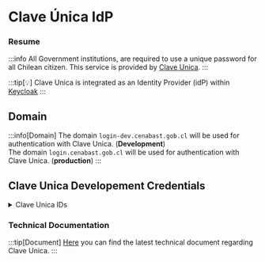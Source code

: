 # Clave Única IdP

### Resume

:::info
All Government institutions, are required to use a unique password for all Chilean citizen. This service is provided by [Clave Unica](https://claveunica.cl/).
:::

:::tip[💡]
Clave Unica is integrated as an Identity Provider (idP) within [Keycloak](applications/keycloak.md)
:::

## Domain

:::info[Domain]
The domain `login-dev.cenabast.gob.cl` will be used for authentication with Clave Unica. (**Development**)\
The domain `login.cenabast.gob.cl` will be used for authentication with Clave Unica. (**production**)
:::

## Clave Unica Developement Credentials

<details>
  <summary>Clave Unica IDs</summary>
  <div>
    <div>
    Client ID SANDBOX: 9c52faccf4324a52808f7e4739b58b41\
    Client Secret SANDBOX: ed711883169b4b82beaf9b7925697529\
\
    Client ID QA: 9e0ad6ebedb342c08640ddd94ee4a80c\
    Client Secret QA: c587e1dce57a4c209bed73d776ea9990\
 \
    Client ID Producción: 191686e57a3e4b8994f63b7b4e90014c\
    Client Secret Producción: 1e8c36c5dc22450bbf999fce62a22a72
    </div>
    
  </div>
</details>



### Technical Documentation

:::tip[Document]
[Here](https://digital.gob.cl/transformacion-digital/estandares-y-guias/guia-tecnica-para-integracion-de-claveunica/) you can find the latest technical document regarding Clave Unica.
:::
